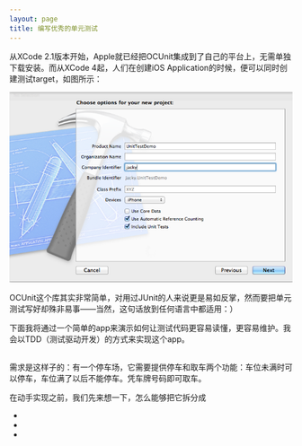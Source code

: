 ```yaml
---
layout: page
title: 编写优秀的单元测试
---
```


从XCode 2.1版本开始，Apple就已经把OCUnit集成到了自己的平台上，无需单独下载安装。而从XCode 4起，人们在创建iOS Application的时候，便可以同时创建测试target，如图所示：

![](../images/new_project_with_unit_tests.png)

OCUnit这个库其实非常简单，对用过JUnit的人来说更是易如反掌，然而要把单元测试写好却殊非易事——当然，这句话放到任何语言中都适用：）

下面我将通过一个简单的app来演示如何让测试代码更容易读懂，更容易维护。我会以TDD（测试驱动开发）的方式来实现这个app。

## 

需求是这样子的：有一个停车场，它需要提供停车和取车两个功能：车位未满时可以停车，车位满了以后不能停车。凭车牌号码即可取车。

在动手实现之前，我们先来想一下，怎么能够把它拆分成

* 
* 
* 


